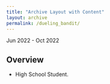 ```yaml
---
title: "Archive Layout with Content"
layout: archive
permalink: /dueling_bandit/
---
```

Jun 2022 - Oct 2022

## Overview

* High School Student.
